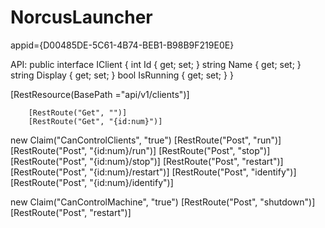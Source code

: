 # NorcusLauncher
appid={D00485DE-5C61-4B74-BEB1-B98B9F219E0E}

API:
        public interface IClient
        {
            int Id { get; set; }
            string Name { get; set; }
            string Display { get; set; }
            bool IsRunning { get; set; }
        }

[RestResource(BasePath ="api/v1/clients")]

        [RestRoute("Get", "")]
        [RestRoute("Get", "{id:num}")]

new Claim("CanControlClients", "true")
        [RestRoute("Post", "run")]
        [RestRoute("Post", "{id:num}/run")]
        [RestRoute("Post", "stop")]
        [RestRoute("Post", "{id:num}/stop")]
        [RestRoute("Post", "restart")]
        [RestRoute("Post", "{id:num}/restart")]
        [RestRoute("Post", "identify")]
        [RestRoute("Post", "{id:num}/identify")]

new Claim("CanControlMachine", "true")
        [RestRoute("Post", "shutdown")]
        [RestRoute("Post", "restart")]

